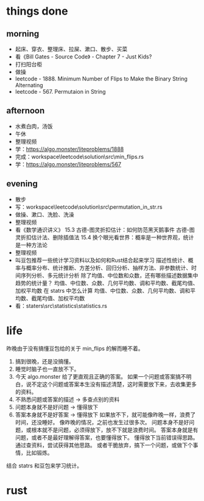 # things done
## morning
* 起床、穿衣、整理床、拉屎、漱口、散步、买菜
* 看《Bill Gates - Source Code》 - Chapter 7 - Just Kids?
* 打扫阳台柜
* 做操
* leetcode - 1888. Minimum Number of Flips to Make the Binary String Alternating
* leetcode - 567. Permutaion in String
## afternoon
* 水煮白肉，汤饭
* 午休
* 整理视频
* 学：https://algo.monster/liteproblems/1888
* 完成：workspace\leetcode\solution\src\min_flips.rs
* 学：https://algo.monster/liteproblems/567
## evening
* 散步
* 写：workspace\leetcode\solution\src\permutation_in_str.rs
* 做操、漱口、洗脸、洗澡
* 整理视频
* 看《数学通识讲义》 15.3 古德-图灵折扣估计：如何防范黑天鹅事件 古德-图灵折扣估计法、删除插值法
                    15.4 换个眼光看世界：概率是一种世界观，统计是一种方法论
* 整理视频
* 叫豆包推荐一些统计学习资料以及如何和Rust结合起来学习
  描述性统计、概率与概率分布、统计推断、方差分析、回归分析、抽样方法、非参数统计、时间序列分析、多元统计分析
  除了均值、中位数和众数，还有哪些描述数据集中趋势的统计量？
  均值、中位数、众数、几何平均数、调和平均数、截尾均值、加权平均数
  在 statrs 中怎么计算 均值、中位数、众数、几何平均数、调和平均数、截尾均值、加权平均数
* 看：staters\src\statistics\statistics.rs

# life
昨晚由于没有搞懂豆包给的关于 min_flips 的解而睡不着。
1. 搞到很晚，还是没搞懂。
2. 睡觉时脑子也一直放不下。
3. 今天 algo.monster 给了更直观且正确的答案。
如果一个问题或答案搞不明白，说不定这个问题或答案本生没有描述清楚，这时需要放下来，去收集更多的资料。
1. 不熟悉问题或答案的描述 -> 多查点别的资料
2. 问题本身就不是好问题 -> 懂得放下
3. 答案本身就不是好答案 -> 懂得放下
如果放不下，就可能像昨晚一样，浪费了时间，还没睡好。
像昨晚的情况，之前也发生过很多次。
问题本身不是好问题，或根本就不是问题，必须得放下，放不下就是浪费时间。
答案本身就是有问题，或者不是最好理解得答案，也要懂得放下。
懂得放下当前错误得思路。通过查资料，尝试获得其他思路。
或者干脆放弃，搞下一个问题，或做下个事情，比如锻炼。

结合 statrs 和豆包来学习统计。

# rust

